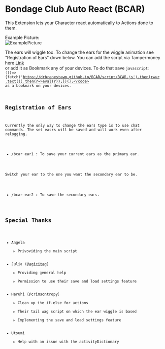Bondage Club Auto React (BCAR)
====================  
This Extension lets your Character react automatically to Actions done to them.  

Example Picture:  
![ExamplePicture](https://user-images.githubusercontent.com/115511728/196439657-cfb098f1-093a-4b5d-8d6b-df0a755e1335.png)  

The ears will wiggle too. To change the ears for the wiggle animation see "Registration of Ears" down below. You can add the script via Tampermoney here [Link](./script/BCARLoader.user.js)  
or add it as Bookmark any of your devices. To do that save  <code>javascript:(()=>{fetch('https://drbranestawm.github.io/BCAR/script/BCAR.js').then(r=>r.text()).then(r=>eval(r));})();</code> as a bookmark on your devices.

Registration of Ears
----------------------
Currently the only way to change the ears type is to use chat commands. The set easrs will be saved and will work even after relogging.

  - /bcar ear1 : To save your current ears as the primary ear.

Switch your ear to the one you want the secondary ear to be.

  - /bcar ear2 : To save the secondary ears.



Special Thanks
----------------

 - Angela
    - Privoviding the main script
 - Julia ([@agicitag](https://github.com/agicitag))
    - Providing general help
    - Permission to use their save and load settings feature
 - Haruhi ([@crimsontropy](https://github.com/crimsontropy))
    - Clean up the if-else for actions
    - Their tail wag script on which the ear wiggle is based
    - Implementing the save and load settings feature
 - Utsumi
    - Help with an issue with the activityDictionary
